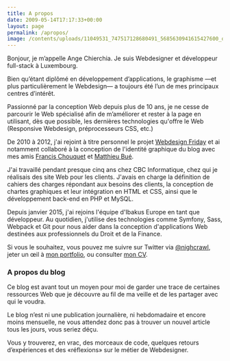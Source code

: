 ```yaml
---
title: A propos
date: 2009-05-14T17:17:33+00:00
layout: page
permalink: /apropos/
image: /contents/uploads/11049531_747517128680491_5685630941615427600_o-825x510.jpg
---
```

Bonjour, je m’appelle Ange Chierchia. Je suis Webdesigner et développeur full-stack à Luxembourg.

Bien qu’étant diplômé en développement d’applications, le graphisme —et plus particulièrement le Webdesign— a toujours été l’un de mes principaux centres d’intérêt.

Passionné par la conception Web depuis plus de 10 ans, je ne cesse de parcourir le Web spécialisé afin de m&rsquo;améliorer et rester à la page en utilisant, dès que possible, les dernières technologies qu'offre le Web (Responsive Webdesign, préprocesseurs CSS, etc.)

De 2010 à 2012, j'ai rejoint à titre personnel le projet [Webdesign Friday](http://wdfriday.com) et ai notamment collaboré à la conception de l'identité graphique du blog avec mes amis [Francis Chouquet](http://fran6art.com "Francis Chouquet, webdesigner spécialiste WordPress") et [Matthieu Bué](http://twikito.com "Matthieu Bué, webdesigner expert SEO à Bordeaux").

J'ai travaillé pendant presque cinq ans chez CBC Informatique, chez qui je réalisais des site Web pour les clients. J'avais en charge la définition de cahiers des charges répondant aux besoins des clients, la conception de chartes graphiques et leur intégration en HTML et CSS, ainsi que le développement back-end en PHP et MySQL.

Depuis janvier 2015, j'ai rejoins l'équipe d'Ibakus Europe en tant que développeur. Au quotidien, j'utilise des technologies comme Symfony, Sass, Webpack et Git pour nous aider dans la conception d'applications Web destinées aux professionnels du Droit et de la Finance.

Si vous le souhaitez, vous pouvez me suivre sur Twitter via [@nighcrawl](http://twitter.com/nighcrawl), jeter un œil à [mon portfolio]({{site.baseurl}}/portfolio/ "Travaux"), ou consulter [mon CV]({{site.baseurl}}/cv/).

### A propos du blog

Ce blog est avant tout un moyen pour moi de garder une trace de certaines ressources Web que je découvre au fil de ma veille et de les partager avec qui le voudra.

Le blog n’est ni une publication journalière, ni hebdomadaire et encore moins mensuelle, ne vous attendez donc pas à trouver un nouvel article tous les jours, vous seriez déçu.

Vous y trouverez, en vrac, des morceaux de code, quelques retours d’expériences et des «réflexions» sur le métier de Webdesigner.
